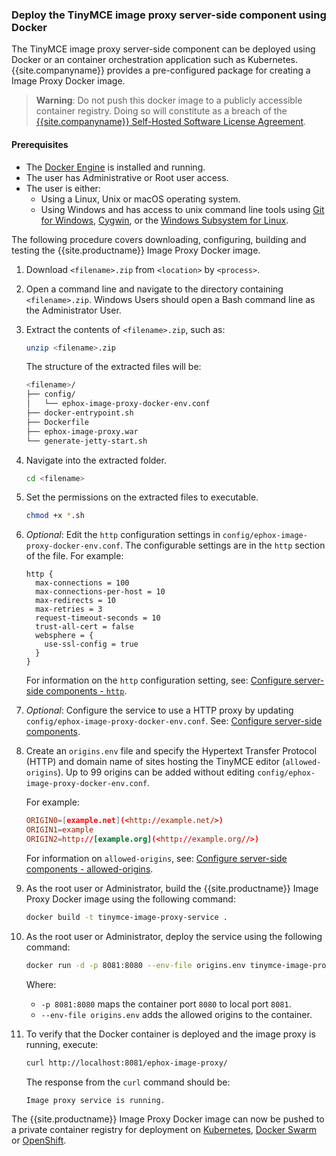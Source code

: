 ### Deploy the TinyMCE image proxy server-side component using Docker
The TinyMCE image proxy server-side component can be deployed using Docker or an container orchestration application such as Kubernetes. {{site.companyname}} provides a pre-configured package for creating a Image Proxy Docker image.

> **Warning**: Do not push this docker image to a publicly accessible  container registry. Doing so will constitute as a breach of the [{{site.companyname}} Self-Hosted Software License Agreement](https://about.tiny.cloud/legal/tiny-self-hosted-software-license-agreement-enterprise/).

#### Prerequisites
* The [Docker Engine](https://docs.docker.com/engine/docker-overview/) is installed and running.
* The user has Administrative or Root user access.
* The user is either:
  * Using a Linux, Unix or macOS operating system.
  * Using Windows and has access to unix command line tools using [Git for Windows](https://gitforwindows.org/), [Cygwin](https://www.cygwin.com/), or the [Windows Subsystem for Linux](https://docs.microsoft.com/en-us/windows/wsl/install-win10).

The following procedure covers downloading, configuring, building and testing the {{site.productname}} Image Proxy Docker image.

1. Download `<filename>.zip` from `<location>` by `<process>`.
2. Open a command line and navigate to the directory containing `<filename>.zip`. Windows Users should open a Bash command line as the Administrator User.
3. Extract the contents of `<filename>.zip`, such as:

    ```sh
    unzip <filename>.zip
    ```
    The structure of the extracted files will be:
    ```sh
    <filename>/
    ├── config/
    │   └── ephox-image-proxy-docker-env.conf
    ├── docker-entrypoint.sh
    ├── Dockerfile
    ├── ephox-image-proxy.war
    └── generate-jetty-start.sh
    ```
4. Navigate into the extracted folder.

    ```sh
    cd <filename>
    ```
5. Set the permissions on the extracted files to executable.

    ```sh
    chmod +x *.sh
    ```
6. _Optional_: Edit the `http` configuration settings in `config/ephox-image-proxy-docker-env.conf`. The configurable settings are in the `http` section of the file. For example:

    ```
    http {
      max-connections = 100
      max-connections-per-host = 10
      max-redirects = 10
      max-retries = 3
      request-timeout-seconds = 10
      trust-all-cert = false
      websphere = {
        use-ssl-config = true
      }
    }
    ```
    For information on the `http` configuration setting, see: [Configure server-side components - `http`]({{site.baseurl}}/enterprise/server/configure/#httpoptional).
1. _Optional_: Configure the service to use a HTTP proxy by updating `config/ephox-image-proxy-docker-env.conf`. See:
[Configure server-side components]({{site.baseurl}}/enterprise/server/configure/).
7. Create an `origins.env` file and specify the Hypertext Transfer Protocol (HTTP) and domain name of sites hosting the TinyMCE editor (`allowed-origins`). Up to 99 origins can be added without editing `config/ephox-image-proxy-docker-env.conf`.

    For example:

    ```conf
    ORIGIN0=[example.net](<http://example.net/>)
    ORIGIN1=example
    ORIGIN2=http://[example.org](<http://example.org//>)
    ```
    For information on `allowed-origins`, see: [Configure server-side components - allowed-origins]({{site.baseurl}}/enterprise/server/configure/#allowed-originsrequired).
8. As the root user or Administrator, build the {{site.productname}} Image Proxy Docker image using the following command:

    ```sh
    docker build -t tinymce-image-proxy-service .
    ```
9. As the root user or Administrator, deploy the service using the following command:

    ```sh
    docker run -d -p 8081:8080 --env-file origins.env tinymce-image-proxy-service
    ```
    Where:
    * `-p 8081:8080` maps the container port `8080` to local port `8081`.
    * `--env-file origins.env` adds the allowed origins to the container.
10. To verify that the Docker container is deployed and the image proxy is running, execute:

    ```sh
    curl http://localhost:8081/ephox-image-proxy/
    ```
    The response from the `curl` command should be:
    ```
    Image proxy service is running.
    ```

The {{site.productname}} Image Proxy Docker image can now be pushed to a private container registry for deployment on [Kubernetes](https://kubernetes.io/), [Docker Swarm](https://docs.docker.com/engine/swarm/) or [OpenShift](https://www.openshift.com/).